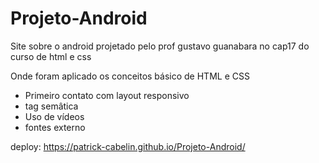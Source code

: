 # Projeto-Android
Site sobre o android projetado pelo prof gustavo guanabara no cap17 do curso de html e css

Onde foram aplicado os conceitos básico de HTML e CSS 
- Primeiro contato com layout responsivo 
- tag semâtica
- Uso de vídeos
- fontes externo

deploy: https://patrick-cabelin.github.io/Projeto-Android/
